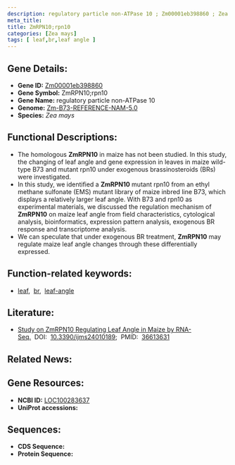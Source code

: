 ```yaml
---
description: regulatory particle non-ATPase 10 ; Zm00001eb398860 ; Zea mays
meta_title:
title: ZmRPN10;rpn10
categories: [Zea mays]
tags: [ leaf,br,leaf angle ]
---
```


## Gene Details:
- **Gene ID:**	[Zm00001eb398860](https://www.maizegdb.org/gene_center/gene/Zm00001eb398860)
- **Gene Symbol:** ZmRPN10;rpn10
- **Gene Name:** regulatory particle non-ATPase 10
- **Genome:** [Zm-B73-REFERENCE-NAM-5.0](https://www.maizegdb.org/genome/assembly/Zm-B73-REFERENCE-NAM-5.0)
- **Species:** *Zea mays*

## Functional Descriptions:
   - The homologous **ZmRPN10** in maize has not been studied. In this study, the changing of leaf angle and gene expression in leaves in maize wild-type B73 and mutant rpn10 under exogenous brassinosteroids (BRs) were investigated.
   - In this study, we identified a **ZmRPN10** mutant rpn10 from an ethyl methane sulfonate (EMS) mutant library of maize inbred line B73, which displays a relatively larger leaf angle. With B73 and rpn10 as experimental materials, we discussed the regulation mechanism of **ZmRPN10** on maize leaf angle from field characteristics, cytological analysis, bioinformatics, expression pattern analysis, exogenous BR response and transcriptome analysis.
   - We can speculate that under exogenous BR treatment, **ZmRPN10** may regulate maize leaf angle changes through these differentially expressed.

## Function-related keywords:
- [leaf](/tags/leaf/),&nbsp;&nbsp;[br](/tags/br/),&nbsp;&nbsp;[leaf-angle](/tags/leaf-angle/)

## Literature:
   - [Study on ZmRPN10 Regulating Leaf Angle in Maize by RNA-Seq.]( https://www.ncbi.nlm.nih.gov/pmc/articles/PMC9820655/)&nbsp;&nbsp;DOI:&nbsp;&nbsp;[10.3390/ijms24010189](https://www.ncbi.nlm.nih.gov/pmc/articles/PMC9820655/);&nbsp;&nbsp;PMID:&nbsp;&nbsp;[36613631](https://pubmed.ncbi.nlm.nih.gov/36613631/)

## Related News:

## Gene Resources:
- **NCBI ID:**  [LOC100283637](https://www.ncbi.nlm.nih.gov/gene/?term=LOC100283637)
- **UniProt accessions:** [](https://www.uniprot.org/uniprotkb//entry)



## Sequences:
- **CDS Sequence:**
- **Protein Sequence:**
